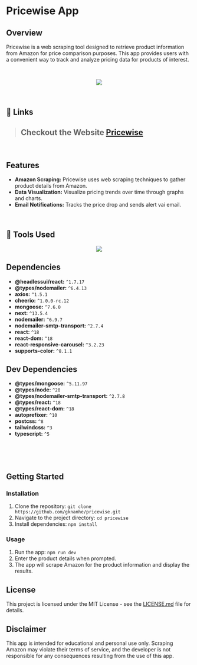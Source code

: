 # Pricewise App

## Overview

Pricewise is a web scraping tool designed to retrieve product information from Amazon for price comparison purposes. This app provides users with a convenient way to track and analyze pricing data for products of interest.

<br/>
<p align="center">
  <img  width="auto" src="https://github.com/gknanhe/codeial-nodejs-website/assets/74034986/1a86d8f5-80a6-48a4-b6cc-6c0cf6a17112">
<!-- <img height="400" width="800" src="https://user-images.githubusercontent.com/76626529/182868886-3f26cbc9-f619-4250-8951-0d834805251c.png"> -->
</p>
<br/>

## 🔗 Links

> ## Checkout the Website [Pricewise](https://pricewise-gknanhe.vercel.app/)

<br/>

## Features

- **Amazon Scraping:** Pricewise uses web scraping techniques to gather product details from Amazon.
- **Data Visualization:** Visualize pricing trends over time through graphs and charts.
- **Email Notifications:** Tracks the price drop and sends alert vai email.

<br/>

## 🔨 Tools Used

<p align="center">
  <a href="https://skillicons.dev">
    <img src="https://skillicons.dev/icons?i=git,react,nodejs,mongodb,js,html,css,nextjs,ts" />
  </a>
</p>

## Dependencies

- **@headlessui/react:** `^1.7.17`
- **@types/nodemailer:** `^6.4.13`
- **axios:** `^1.5.1`
- **cheerio:** `^1.0.0-rc.12`
- **mongoose:** `^7.6.0`
- **next:** `^13.5.4`
- **nodemailer:** `^6.9.7`
- **nodemailer-smtp-transport:** `^2.7.4`
- **react:** `^18`
- **react-dom:** `^18`
- **react-responsive-carousel:** `^3.2.23`
- **supports-color:** `^8.1.1`

## Dev Dependencies

- **@types/mongoose:** `^5.11.97`
- **@types/node:** `^20`
- **@types/nodemailer-smtp-transport:** `^2.7.8`
- **@types/react:** `^18`
- **@types/react-dom:** `^18`
- **autoprefixer:** `^10`
- **postcss:** `^8`
- **tailwindcss:** `^3`
- **typescript:** `^5`

<br/><br/><br/>

## Getting Started

### Installation

1. Clone the repository: `git clone https://github.com/gknanhe/pricewise.git`
2. Navigate to the project directory: `cd pricewise`
3. Install dependencies: `npm install `

### Usage

1. Run the app: `npm run dev`
2. Enter the product details when prompted.
3. The app will scrape Amazon for the product information and display the results.

## License

This project is licensed under the MIT License - see the [LICENSE.md](LICENSE.md) file for details.

## Disclaimer

This app is intended for educational and personal use only. Scraping Amazon may violate their terms of service, and the developer is not responsible for any consequences resulting from the use of this app.

<!--

This is a [Next.js](https://nextjs.org/) project bootstrapped with [`create-next-app`](https://github.com/vercel/next.js/tree/canary/packages/create-next-app).

## Getting Started

First, run the development server:

```bash
npm run dev
# or
yarn dev
# or
pnpm dev
# or
bun dev
```

Open [http://localhost:3000](http://localhost:3000) with your browser to see the result.

You can start editing the page by modifying `app/page.tsx`. The page auto-updates as you edit the file.

This project uses [`next/font`](https://nextjs.org/docs/basic-features/font-optimization) to automatically optimize and load Inter, a custom Google Font.

## Learn More

To learn more about Next.js, take a look at the following resources:

- [Next.js Documentation](https://nextjs.org/docs) - learn about Next.js features and API.
- [Learn Next.js](https://nextjs.org/learn) - an interactive Next.js tutorial.

You can check out [the Next.js GitHub repository](https://github.com/vercel/next.js/) - your feedback and contributions are welcome!

## Deploy on Vercel

The easiest way to deploy your Next.js app is to use the [Vercel Platform](https://vercel.com/new?utm_medium=default-template&filter=next.js&utm_source=create-next-app&utm_campaign=create-next-app-readme) from the creators of Next.js.

Check out our [Next.js deployment documentation](https://nextjs.org/docs/deployment) for more details. -->

